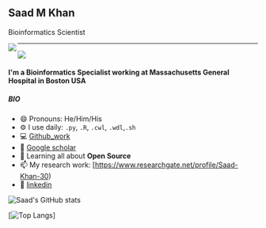 ## Saad M Khan
Bioinformatics Scientist

<img align="left" src=anime/animation6.gif>

---


![](https://komarev.com/ghpvc/?username=smk5g5&color=red4)


#### I'm a Bioinformatics Specialist working at Massachusetts General Hospital in Boston USA


##### BIO

- 😄 Pronouns: He/Him/His
- ⚙️ I use daily: `.py`, `.R`, `.cwl`, `.wdl`,`.sh`
- 💻 [Github_work](https://github.com/smk5g5/MU-PseUDeep\nhttps://github.com/smk5g5/Single_cell_WDLworkflows) 
- 📰 [Google scholar](https://scholar.google.com/citations?hl=en&user=z_JS9WYAAAAJ)
- 🌱 Learning all about **Open Source**
- 📫 My research work: [https://www.researchgate.net/profile/Saad-Khan-30)
- 💼 [linkedin](https://www.linkedin.com/in/saad-murtaza-khan/)

![Saad's GitHub stats](https://github-readme-stats.vercel.app/api?username=smk5g5&show_icons=true&theme=moltackw)


[![Top Langs](https://github-readme-stats.vercel.app/api/top-langs/?username=smk5g5&layout=compact)]


<!--
**smk5g5/smk5g5** is a ✨ _special_ ✨ repository because its `README.md` (this file) appears on your GitHub profile.

